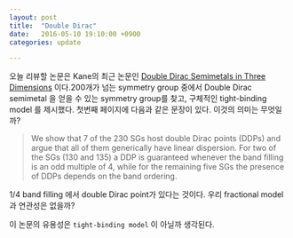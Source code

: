 ```yaml
---
layout: post
title:  "Double Dirac"
date:   2016-05-10 19:10:00 +0900
categories: update

---
```


오늘 리뷰할 논문은 Kane의 최근 논문인 [Double Dirac Semimetals in Three Dimensions] 이다.200개가 넘는 symmetry group 중에서 Double Dirac semimetal 을 얻을 수 있는 symmetry group를 찾고, 구체적인 tight-binding model 를 제시했다. 첫번째 페이지에 다음과 같은 문장이 있다. 이것의 의미는 무엇일까?

> We show that 7 of the 230 SGs host double Dirac points (DDPs) and argue that all of them generically have linear dispersion. For two of the SGs (130 and 135) a DDP is guaranteed whenever the band filling is an odd multiple of 4, while for the remaining five SGs the presence of DDPs depends on the band ordering. 

1/4 band filling 에서 double Dirac point가 있다는 것이다. 우리 fractional model과 연관성은 없을까?

이 논문의 유용성은 `tight-binding model` 이 아닐까 생각된다.  



[Double Dirac Semimetals in Three Dimensions]:http://journals.aps.org/prl/abstract/10.1103/PhysRevLett.116.186402